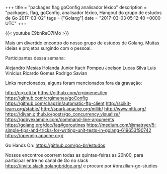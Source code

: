 +++
title = "packages flag goConfig analisador léxico"
description = "packages, flag, goConfig, analisador léxico, Hangout do grupo de estudos de Go 2017-03-02"
tags = ["Golang"]
date = "2017-03-03 05:12:40 +0000 UTC"
+++

{{< youtube E9bnReO7IMo >}}

Mais um divertido encontro do nosso grupo de estudos de Golang.
Muitas ideias e projetos surgindo com o pessoal.

Participantes dessa semana:

Alejandro Mesias
Holanda Junior
Itacir Pompeu
Joelson
Lucas Silva
Luis Vinicius
Ricardo Gomes
Rodrigo Savian


Links mencionados, alguns foram mencionados fora da gravação:

http://crg.eti.br
https://github.com/crgimenes/lex
https://github.com/crgimenes/goConfig
https://github.com/chapzin/automatic-ftp-client
http://scikit-learn.org/stable/
http://spark.apache.org/mllib/
http://www.nltk.org/
https://divan.github.io/posts/go_concurrency_visualize/
https://gobyexample.com/command-line-arguments
https://golang.org/doc/faq#goroutines
https://medium.com/@matryer/5-simple-tips-and-tricks-for-writing-unit-tests-in-golang-619653f90742
https://opennlp.apache.org/

Go Hands On:
https://github.com/go-br/estudos

Nossos encontros ocorrem todas as quintas-feiras as 20h00, para participar entre no canal de Go no slack https://invite.slack.golangbridge.org/ e procure por #brazilian-go-studies